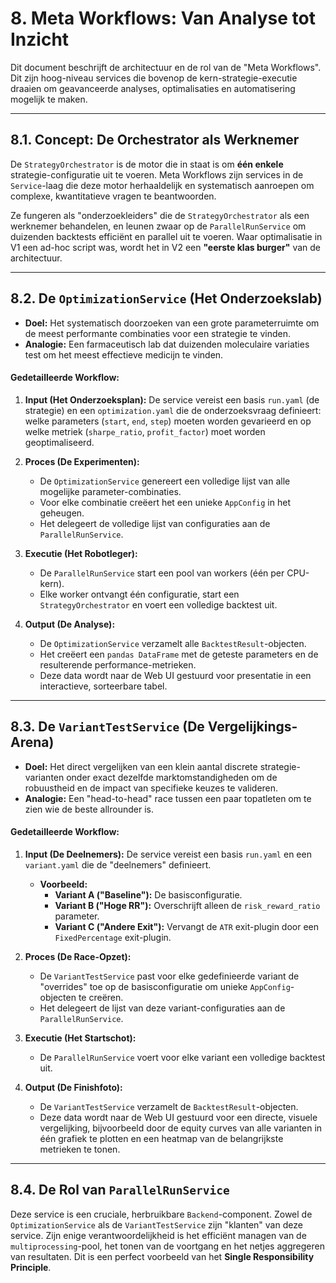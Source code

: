 # 8. Meta Workflows: Van Analyse tot Inzicht

Dit document beschrijft de architectuur en de rol van de "Meta Workflows". Dit zijn hoog-niveau services die bovenop de kern-strategie-executie draaien om geavanceerde analyses, optimalisaties en automatisering mogelijk te maken.

---
## 8.1. Concept: De Orchestrator als Werknemer

De `StrategyOrchestrator` is de motor die in staat is om **één enkele** strategie-configuratie uit te voeren. Meta Workflows zijn services in de `Service`-laag die deze motor herhaaldelijk en systematisch aanroepen om complexe, kwantitatieve vragen te beantwoorden.

Ze fungeren als "onderzoekleiders" die de `StrategyOrchestrator` als een werknemer behandelen, en leunen zwaar op de `ParallelRunService` om duizenden backtests efficiënt en parallel uit te voeren. Waar optimalisatie in V1 een ad-hoc script was, wordt het in V2 een **"eerste klas burger"** van de architectuur.

---
## 8.2. De `OptimizationService` (Het Onderzoekslab)

* **Doel:** Het systematisch doorzoeken van een grote parameterruimte om de meest performante combinaties voor een strategie te vinden.
* **Analogie:** Een farmaceutisch lab dat duizenden moleculaire variaties test om het meest effectieve medicijn te vinden.

#### **Gedetailleerde Workflow:**

1.  **Input (Het Onderzoeksplan):** De service vereist een basis `run.yaml` (de strategie) en een `optimization.yaml` die de onderzoeksvraag definieert: welke parameters (`start`, `end`, `step`) moeten worden gevarieerd en op welke metriek (`sharpe_ratio`, `profit_factor`) moet worden geoptimaliseerd.

2.  **Proces (De Experimenten):**
    * De `OptimizationService` genereert een volledige lijst van alle mogelijke parameter-combinaties.
    * Voor elke combinatie creëert het een unieke `AppConfig` in het geheugen.
    * Het delegeert de volledige lijst van configuraties aan de `ParallelRunService`.

3.  **Executie (Het Robotleger):**
    * De `ParallelRunService` start een pool van workers (één per CPU-kern).
    * Elke worker ontvangt één configuratie, start een `StrategyOrchestrator` en voert een volledige backtest uit.

4.  **Output (De Analyse):**
    * De `OptimizationService` verzamelt alle `BacktestResult`-objecten.
    * Het creëert een `pandas DataFrame` met de geteste parameters en de resulterende performance-metrieken.
    * Deze data wordt naar de Web UI gestuurd voor presentatie in een interactieve, sorteerbare tabel.

---
## 8.3. De `VariantTestService` (De Vergelijkings-Arena)

* **Doel:** Het direct vergelijken van een klein aantal discrete strategie-varianten onder exact dezelfde marktomstandigheden om de robuustheid en de impact van specifieke keuzes te valideren.
* **Analogie:** Een "head-to-head" race tussen een paar topatleten om te zien wie de beste allrounder is.

#### **Gedetailleerde Workflow:**

1.  **Input (De Deelnemers):** De service vereist een basis `run.yaml` en een `variant.yaml` die de "deelnemers" definieert.
    * **Voorbeeld:**
        * **Variant A ("Baseline"):** De basisconfiguratie.
        * **Variant B ("Hoge RR"):** Overschrijft alleen de `risk_reward_ratio` parameter.
        * **Variant C ("Andere Exit"):** Vervangt de `ATR` exit-plugin door een `FixedPercentage` exit-plugin.

2.  **Proces (De Race-Opzet):**
    * De `VariantTestService` past voor elke gedefinieerde variant de "overrides" toe op de basisconfiguratie om unieke `AppConfig`-objecten te creëren.
    * Het delegeert de lijst van deze variant-configuraties aan de `ParallelRunService`.

3.  **Executie (Het Startschot):**
    * De `ParallelRunService` voert voor elke variant een volledige backtest uit.

4.  **Output (De Finishfoto):**
    * De `VariantTestService` verzamelt de `BacktestResult`-objecten.
    * Deze data wordt naar de Web UI gestuurd voor een directe, visuele vergelijking, bijvoorbeeld door de equity curves van alle varianten in één grafiek te plotten en een heatmap van de belangrijkste metrieken te tonen.

---
## 8.4. De Rol van `ParallelRunService`

Deze service is een cruciale, herbruikbare `Backend`-component. Zowel de `OptimizationService` als de `VariantTestService` zijn "klanten" van deze service. Zijn enige verantwoordelijkheid is het efficiënt managen van de `multiprocessing`-pool, het tonen van de voortgang en het netjes aggregeren van resultaten. Dit is een perfect voorbeeld van het **Single Responsibility Principle**.